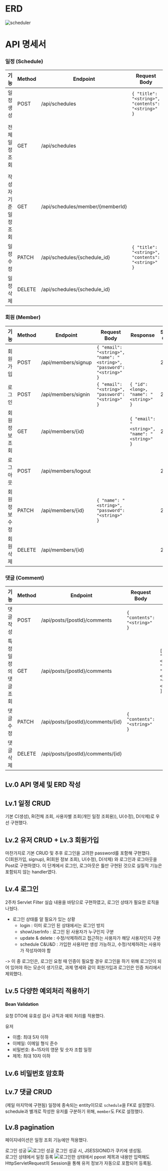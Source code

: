 # ERD
![scheduler](https://github.com/user-attachments/assets/a4fefde2-ca16-4f13-a555-ced6dc80e1b8)


# API 명세서

### 일정 (Schedule)

| 기능 | Method | Endpoint | Request Body | Response | Status Code |
|------|--------|----------|--------------|----------|-------------|
| 일정 생성 | POST | /api/schedules | `{ "title": "<string>", "contents": "<string>" }` | HttpStatus.CREATED | 201 |
| 전체 일정 조회 | GET | /api/schedules |  | `[ { "title": "<string>", "memberName": "<string>", "contents": "<string>", "createdAt": "<datetime>", "updatedAt": "<datetime>" } ]` | 200 |
| 작성자 기준 일정 조회 | GET | /api/schedules/member/{memberId} |  | `[ { "title": "<string>", "memberName": "<string>", "contents": "<string>", "createdAt": "<datetime>", "updatedAt": "<datetime>" } ]` | 200 |
| 일정 수정 | PATCH | /api/schedules/{schedule_id} | `{ "title": "<string>", "contents": "<string>" }` |  | 200 |
| 일정 삭제 | DELETE | /api/schedules/{schedule_id} |  |  | 204 |

### 회원 (Member)

| 기능 | Method | Endpoint | Request Body | Response | Status Code |
|------|--------|----------|--------------|----------|-------------|
| 회원 가입 | POST | /api/members/signup | `{ "email": "<string>", "name": "<string>", "password": "<string>" }` |  | 201 |
| 로그인 | POST | /api/members/signin | `{ "email": "<string>", "password": "<string>" }` | `{ "id": <long>, "name": "<string>" }` | 200 |
| 회원 정보 조회 | GET | /api/members/{id} |  | `{ "email": "<string>", "name": "<string>" }` | 200 |
| 로그아웃 | POST | /api/members/logout |  |  | 200 |
| 회원 정보 수정 | PATCH | /api/members/{id} | `{ "name": "<string>", "password": "<string>" }` |  | 200 |
| 회원 삭제 | DELETE | /api/members/{id} |  |  | 204 |

### 댓글 (Comment)

| 기능 | Method | Endpoint | Request Body | Response | Status Code |
|------|--------|----------|--------------|----------|-------------|
| 댓글 작성 | POST | /api/posts/{postId}/comments | `{ "contents": "<string>" }` |  | 201 |
| 특정 일정의 댓글 조회 | GET | /api/posts/{postId}/comments |  | `[ { "content": "<string>", "updatedAt": "<datetime>", "writer": "<string>" } ]` | 200 |
| 댓글 수정 | PATCH | /api/posts/{postId}/comments/{id} | `{ "contents": "<string>" }` |  | 200 |
| 댓글 삭제 | DELETE | /api/posts/{postId}/comments/{id} |  |  | 204 |

## Lv.0 API 명세 및 ERD 작성

## Lv.1 일정 CRUD
기본 C(생성),  R(전체 조회, 사용자별 조회(개인 일정 조회용)), U(수정), D(삭제)로 우선 구현했다.
## Lv.2 유저 CRUD + Lv.3 회원가입
마찬가지로 기본 CRUD 및 추후 로그인을 고려한 password를 포함해 구현했다. <br/>
C(회원가입, signup), R(회원 정보 조회), U(수정), D(삭제) 와 로그인과 로그아웃을 Post로 구현하였다.
이 단계에서 로그인, 로그아웃은 틀만 구현된 것으로 실질적 기능은 포함되지 않는 handler였다.

## Lv.4 로그인
2주차 Servlet Filter 실습 내용을 바탕으로 구현하였고, 로그인 상태가 필요한 로직을 나눴다.

- 로그인 상태를 알 필요가 있는 상황
  - login : 이미 로그인 된 상태에서는 로그인 방지
  - showUserInfo : 로그인 된 사용자가 누구인지 구분
  - update & delete : 수정/삭제하려고 접근하는 사용자가 해당 사용자인지 구분
  - schedule C&U&D : 가입한 사용자만 생성 가능하고, 수정/삭제하려는 사용자가 작성자여야 함

-> 이 중 로그인은, 로그인 요청 때 인증이 필요할 경우 로그인을 하기 위해 로그인이 되어 있어야 하는 모순이 생기므로, 
과제 명세와 같이 회원가입과 로그인은 인증 처리에서 제외했다.

## Lv.5 다양한 예외처리 적용하기
#### Bean Validation

요청 DTO에 유효성 검사 규칙과 예외 처리를 적용했다.

유저
- 이름: 최대 5자 이하
- 이메일: 이메일 형식 준수
- 비밀번호: 8~15자의 영문 및 숫자 조합
일정
- 제목: 최대 10자 이하
 
## Lv.6 비밀번호 암호화

## Lv.7 댓글 CRUD
(제일 마지막에 구현됨)
일정에 종속되는 entity이므로 `schedule`을 FK로 설정했다. <br/>
schedule과 별개로 작성한 유저를 구분하기 위해, `member`도 FK로 설정했다.

## Lv.8 pagination
페이지네이션은 일정 조회 기능에만 적용했다.

로그인 성공
![로그인 성공](https://github.com/user-attachments/assets/d6ad6aa5-7c5f-4a5b-8ea3-73cc151208b4)
로그인 성공 시, JSESSIONID가 쿠키에 생성됨.
<br/>
로그인 상태에서 일정 등록
![로그인한 상태에서  ppost](https://github.com/user-attachments/assets/88a65ba9-6635-4fa9-9926-35be8d2e1b9e)
제목과 내용만 입력해도 HttpServletRequest의 Session을 통해 유저 정보가 자동으로 포함되어 등록됨.